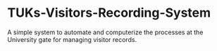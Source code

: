 # TUKs-Visitors-Recording-System
A simple system to automate and computerize the processes at the University gate for managing visitor records.
